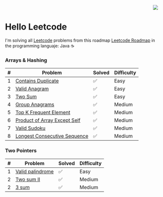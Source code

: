 <div align="right">
  <a href="https://leetcode.com/xVrzBx/">
    <img src="https://img.shields.io/badge/Solved-16-%23ffa116?style=for-the-badge&logo=Leetcode&labelColor=%23242526&color=%23ffa116">
  </a>
</div>

# Hello Leetcode

I'm solving all <a href="https://leetcode.com/">Leetcode</a> problems from this roadmap <a href="https://neetcode.io/roadmap">Leetcode Roadmap</a> in the programming languaje: Java ☕ 

### Arrays & Hashing
|  #  | Problem                        | Solved | Difficulty|
|----|---------------------------------|--------|-----------|
|  1  | <a href="https://github.com/xVrzBx/LeetCodeJavaSolutions/tree/main/ContainsDuplicate">Contains Duplicate</a> |    ✅   | Easy |
|  2  | <a href="https://github.com/xVrzBx/LeetCodeJavaSolutions/tree/main/ValidAnagram">Valid Anagram</a> |    ✅   | Easy | 
|  3  | <a href="https://github.com/xVrzBx/LeetCodeJavaSolutions/tree/main/TwoSum">Two Sum</a> | ✅ | Easy |
|  4  | <a href="https://github.com/xVrzBx/LeetCodeJavaSolutions/tree/main/GroupAnagrams">Group Anagrams</a> |✅ | Medium | 
|  5  | <a href="https://github.com/xVrzBx/LeetCodeJavaSolutions/tree/main/TopKFrequentElement">Top K Frequent Element</a> |✅| Medium|
|  6  | <a href="https://github.com/xVrzBx/LeetCodeJavaSolutions/tree/main/ProductOfArrayExceptSelf">Product of Array Except Self</a> |✅| Medium|
|  7  | <a href="https://github.com/xVrzBx/LeetCodeJavaSolutions/tree/main/ValidSudoku">Valid Sudoku</a> |✅| Medium|
|  8  | <a href="https://github.com/xVrzBx/LeetCodeJavaSolutions/tree/main/LongesConsecutiveSequence">Longest Consecutive Sequence</a> |✅| Medium|

### Two Pointers 
|  #  | Problem                        | Solved | Difficulty|
|----|---------------------------------|--------|-----------|
|  1  | <a href="https://github.com/xVrzBx/LeetCodeJavaSolutions/tree/main/ValidPalindrome">Valid palindrome</a> |    ✅   | Easy |
|  2  | <a href="https://github.com/xVrzBx/LeetCodeJavaSolutions/tree/main/TwoSumII">Two sum II </a> |    ✅   | Medium |
|  2  | <a href="https://github.com/xVrzBx/LeetCodeJavaSolutions/tree/main/threeSum">3 sum </a> |    ✅   | Medium |

